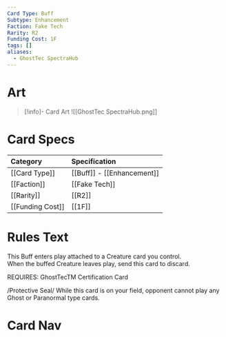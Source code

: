 ```yaml
---
Card Type: Buff
Subtype: Enhancement
Faction: Fake Tech
Rarity: R2
Funding Cost: 1F
tags: []
aliases:
  - GhostTec SpectraHub
---
```

# Art

> [!info]- Card Art
> ![[GhostTec SpectraHub.png]]

# Card Specs

| Category | Specification| 
| :--- | :--- |
| [[Card Type]] | [[Buff]] - [[Enhancement]] |  
| [[Faction]] | [[Fake Tech]] |  
| [[Rarity]] | [[R2]] |  
| [[Funding Cost]] | [[1F]] |  

# Rules Text  

This Buff enters play attached to a Creature card you control.  
When the buffed Creature leaves play, send this card to discard.  

REQUIRES: GhostTecTM Certification Card  

/Protective Seal/ While this card is on your field, opponent cannot play any Ghost or Paranormal type cards.  

# Card Nav

